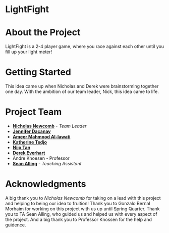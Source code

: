 # LightFight 


# About the Project
LightFight is a 2-4 player game, where you race against each other until you fill up your light meter!

# Getting Started
This idea came up when Nicholas and Derek were brainstorming together one day. With the ambition of our team leader, Nick, this idea came to life.
# Project Team
* **[Nicholas Newcomb]()** - *Team Leader*
* **[Jennifer Dacanay]()**
* **[Ameer Mahmood Al-lawati]()**
* **[Katherine Tedjo]()**
*  **[Nijo Tan](https://github.com/nijo-tan)**
* **[Derek Everhart]()**
* Andre Knoesen - Professor
* **[Sean Alling](https://github.com/SeanAlling)** - *Teaching Assistant*
# Acknowledgments
A big thank you to *Nicholas Newcomb* for taking on a lead with this project and helping to being our idea to fruition! Thank you to Gonzalo Bernal Morhaim for working on this project with us up until Spring Quarter. Thank you to TA Sean Alling, who guided us and helped us with every aspect of the project. And a big thank you to Professor Knossen for the help and guidence.

